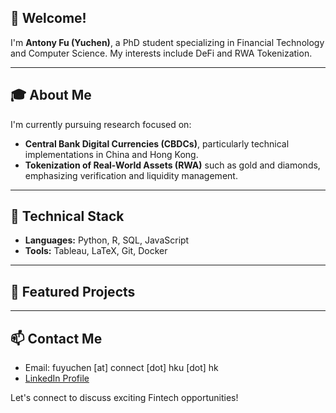 
## 👋 Welcome!

I'm **Antony Fu (Yuchen)**, a PhD student specializing in Financial Technology and Computer Science. My interests include DeFi and RWA Tokenization.

---

## 🎓 About Me

I'm currently pursuing research focused on:
- **Central Bank Digital Currencies (CBDCs)**, particularly technical implementations in China and Hong Kong.
- **Tokenization of Real-World Assets (RWA)** such as gold and diamonds, emphasizing verification and liquidity management.
---

## 🔧 Technical Stack

- **Languages:** Python, R, SQL, JavaScript
- **Tools:** Tableau, LaTeX, Git, Docker
---

## 📌 Featured Projects



---

## 📫 Contact Me

- Email: fuyuchen [at] connect [dot] hku [dot] hk
- [LinkedIn Profile](https://www.linkedin.com/in/yuchen-antony-fu/) 

Let's connect to discuss exciting Fintech opportunities!
